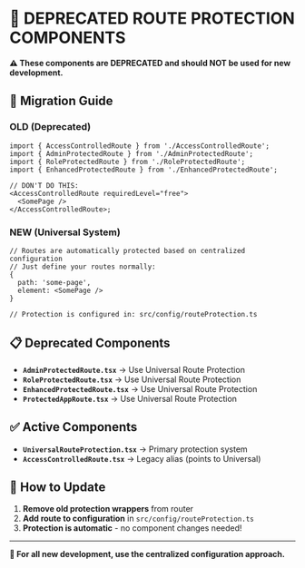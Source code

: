 # 🚫 DEPRECATED ROUTE PROTECTION COMPONENTS

**⚠️ These components are DEPRECATED and should NOT be used for new development.**

## 🔄 Migration Guide

### **OLD (Deprecated)**

```tsx
import { AccessControlledRoute } from './AccessControlledRoute';
import { AdminProtectedRoute } from './AdminProtectedRoute';
import { RoleProtectedRoute } from './RoleProtectedRoute';
import { EnhancedProtectedRoute } from './EnhancedProtectedRoute';

// DON'T DO THIS:
<AccessControlledRoute requiredLevel="free">
  <SomePage />
</AccessControlledRoute>;
```

### **NEW (Universal System)**

```tsx
// Routes are automatically protected based on centralized configuration
// Just define your routes normally:
{
  path: 'some-page',
  element: <SomePage />
}

// Protection is configured in: src/config/routeProtection.ts
```

## 📋 Deprecated Components

- **`AdminProtectedRoute.tsx`** → Use Universal Route Protection
- **`RoleProtectedRoute.tsx`** → Use Universal Route Protection
- **`EnhancedProtectedRoute.tsx`** → Use Universal Route Protection
- **`ProtectedAppRoute.tsx`** → Use Universal Route Protection

## ✅ Active Components

- **`UniversalRouteProtection.tsx`** → Primary protection system
- **`AccessControlledRoute.tsx`** → Legacy alias (points to Universal)

## 🔧 How to Update

1. **Remove old protection wrappers** from router
2. **Add route to configuration** in `src/config/routeProtection.ts`
3. **Protection is automatic** - no component changes needed!

---

**🎯 For all new development, use the centralized configuration approach.**
